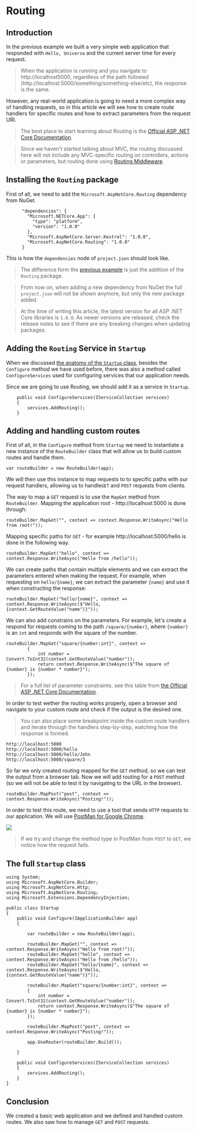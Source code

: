 Routing
=======

Introduction
---------------

In the previous example we built a very simple web application that responded with `Hello, Universe` and the current server time for every request. 

> When the application is running and you navigate to http://localhost5000, regardless of the path followed (http://localhost:5000/something/something-else/etc), the response is the same.


However, any real-world application is going to need a more complex way of handling requests, so in this article we will see how to create route handlers for specific routes and how to extract parameters from the request URI.


> The best place to start learning about Routing is the [Official ASP .NET Core Documentation](https://docs.asp.net/en/latest/fundamentals/routing.html).

> Since we haven't started talking about MVC, the routing discussed here will not include any MVC-specific routing on controllers, actions or parameters, but routing done using [Routing Middleware](https://docs.asp.net/en/latest/fundamentals/routing.html#using-routing-middleware).

Installing the `Routing` package
-----------------------------------------

First of all, we need to add the `Microsoft.AspNetCore.Routing` dependency from NuGet. 

```
      "dependencies": {
        "Microsoft.NETCore.App": {
          "type": "platform",
          "version": "1.0.0"
        },
        "Microsoft.AspNetCore.Server.Kestrel": "1.0.0",
        "Microsoft.AspNetCore.Routing": "1.0.0"
      }
```

This is how the `dependencies` node of `project.json` should look like.

> The difference form the [previous example](https://github.com/radu-matei/blog-content/blob/master/articles/aspnet-core-startup.md#building-the-hello-world-web-application-with-startup) is just the addition of the `Routing` package.

> From now on, when adding a new dependency from NuGet the full `project.json` will not be shown anymore, but only the new package added.

> At the time of writing this article, the latest version for all ASP .NET Core libraries is `1.0.0`. As newer versions are released, check the release notes to see if there are any breaking changes when updating packages.


Adding the `Routing` Service in `Startup`
-----------------------------------------------------

When we discussed [the anatomy of the `Startup` class](https://github.com/radu-matei/blog-content/blob/master/articles/aspnet-core-startup.md#the-anatomy-of-the-startup-class), besides the `Configure` method we have used before, there was also a method called `ConfigureServices` used for configuring services that our application needs.

Since we are going to use Routing, we should add it as a service in `Startup`.

```
    public void ConfigureServices(IServiceCollection services)
    {
        services.AddRouting();
    }
```

Adding and handling custom routes
-------------------------------------------

First of all, in the `Configure` method from `Startup` we need to instantiate a new instance of the `RouteBuilder` class that will allow us to build custom routes and handle them.

```
var routeBuilder = new RouteBuilder(app);
```

We will then use this instance to map requests to to specific paths with our request handlers, allowing us to handle`GET` and `POST` requests from clients.

The way to map a `GET` request is to use the `MapGet` method from `RouteBuilder`. Mapping the application root - http://localhost:5000 is done through:

```
routeBuilder.MapGet("", context => context.Response.WriteAsync("Hello from root!"));
```

Mapping specific paths for `GET` - for example http://localhost:5000/hello is done in the following way.

```
routeBuilder.MapGet("hello", context => context.Response.WriteAsync("Hello from /hello"));
```

We can create paths that contain multiple elements and we can extract the parameters entered when making the request. For example, when requesting on `hello/{name}`, we can extract the parameter `{name}` and use it when constructing the response:

```
routeBuilder.MapGet("hello/{name}", context => context.Response.WriteAsync($"Hello, {context.GetRouteValue("name")}"));
```

We can also add constrains on the parameters. For example, let's create a respond for requests coming to the path `/square/{number}`, where `{number}` is an `int` and responds with the square of the number.

```
routeBuilder.MapGet("square/{number:int}", context =>
        {
            int number = Convert.ToInt32(context.GetRouteValue("number"));
            return context.Response.WriteAsync($"The square of {number} is {number * number}");
        });
```

> For a full list of parameter constraints, see this table from [the Official ASP .NET Core Documentation](https://docs.asp.net/en/latest/fundamentals/routing.html#id7).


In order to test wether the routing works properly, open a browser and navigate to your custom route and check if the output is the desired one.

> You can also place some breakpoint inside the custom route handlers and iterate through the handlers step-by-step, watching how the response is formed.

```
http://localhost:5000
http://localhost:5000/hello
http://localhost:5000/hello/John
http://localhost:5000/square/3
```

So far we only created routing mapped for the `GET` method, so we can test the output from a browser tab.
Now we will add routing for a `POST` method (so we will not be able to test it by navigating to the URL in the browser).

```
routeBuilder.MapPost("post", context => context.Response.WriteAsync("Posting!"));
```

In order to test this route, we need to use a tool that sends `HTTP` requests to our application. We will use [PostMan for Google Chrome](https://chrome.google.com/webstore/detail/postman/fhbjgbiflinjbdggehcddcbncdddomop).

![](https://raw.githubusercontent.com/radu-matei/blog-content/master/media/aspnet-core-routing/routing-postman.JPG)


> If we try and change the method type in PostMan from `POST` to `GET`, we notice how the request fails.

The full `Startup` class
-------------------------------
```
using System;
using Microsoft.AspNetCore.Builder;
using Microsoft.AspNetCore.Http;
using Microsoft.AspNetCore.Routing;
using Microsoft.Extensions.DependencyInjection;

public class Startup
{
    public void Configure(IApplicationBuilder app)
    {
        
        var routeBuilder = new RouteBuilder(app);
        
        routeBuilder.MapGet("", context => context.Response.WriteAsync("Hello from root!"));
        routeBuilder.MapGet("hello", context => context.Response.WriteAsync("Hello from /hello"));
        routeBuilder.MapGet("hello/{name}", context => context.Response.WriteAsync($"Hello, {context.GetRouteValue("name")}"));

        routeBuilder.MapGet("square/{number:int}", context =>
        {
            int number = Convert.ToInt32(context.GetRouteValue("number"));
            return context.Response.WriteAsync($"The square of {number} is {number * number}");
        });

        routeBuilder.MapPost("post", context => context.Response.WriteAsync("Posting!"));

        app.UseRouter(routeBuilder.Build());

    }

    public void ConfigureServices(IServiceCollection services)
    {
        services.AddRouting();
    }
}
```


Conclusion
--------------

We created a basic web application and we defined and handled custom routes. We also saw how to manage `GET` and `POST` requests.
